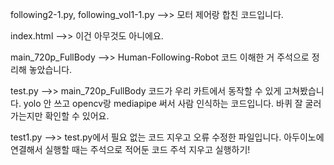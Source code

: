 following2-1.py, following_vol1-1.py -->> 모터 제어랑 합친 코드입니다.

index.html -->> 이건 아무것도 아니에요.

main_720p_FullBody -->> Human-Following-Robot 코드 이해한 거 주석으로 정리해 놓았습니다.

test.py -->> main_720p_FullBody 코드가 우리 카트에서 동작할 수 있게 고쳐봤습니다. yolo 안 쓰고 opencv랑 mediapipe 써서 사람 인식하는 코드입니다. 바퀴 잘 굴러가는지만 확인할 수 있어요.

test1.py -->> test.py에서 필요 없는 코드 지우고 오류 수정한 파일입니다. 아두이노에 연결해서 실행할 때는 주석으로 적어둔 코드 주석 지우고 실행하기!
